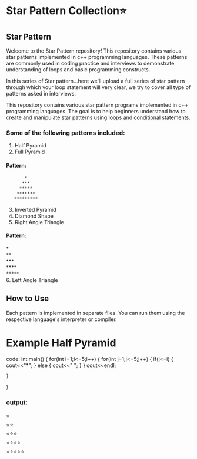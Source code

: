 # Star Pattern Collection⭐

## Star Pattern 
Welcome to the Star Pattern repository! This repository contains various star patterns implemented in c++ programming languages. These patterns are commonly used in coding practice and interviews to demonstrate understanding of loops and basic programming constructs.

In this series of Star pattern...here we'll upload a full series of star pattern through which your loop statement will very clear, we try to cover all type of patterns asked in interviews.

This repository contains various star pattern programs implemented in c++ programming languages. The goal is to help beginners understand how to create and manipulate star patterns using loops and conditional statements.

### Some of the following patterns included:

1. Half Pyramid
2. Full Pyramid
  #### Pattern:
    
           *
          ***
         *****
        *******
       *********

3. Inverted Pyramid
4. Diamond Shape
5. Right Angle Triangle
#### Pattern:
  <div>*</div>
 <div>**</div>
 <div>***</div>
 <div>****</div>
 <div>*****</div>
6. Left Angle Triangle

## How to Use

Each pattern is implemented in separate files. You can run them using the respective language's interpreter or compiler.

# Example Half Pyramid
code:
int main()
{
    for(int i=1;i<=5;i++)
    {
        for(int j=1;j<=5;j++)
        {
            if(j<=i)
            {
                cout<<"*";
            }
            else
            {
                cout<<" ";
            }
        }
        cout<<endl;
        
    }
    
}

### output:
<div>⭐</div>
<div>⭐⭐</div>
<div>⭐⭐⭐</div>
<div>⭐⭐⭐⭐</div>
<div>⭐⭐⭐⭐⭐</div>
